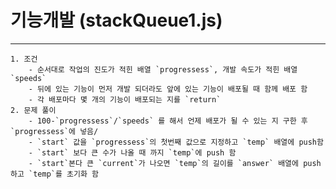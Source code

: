 # 기능개발 (stackQueue1.js)
----
    1. 조건
        - 순서대로 작업의 진도가 적힌 배열 `progressess`, 개발 속도가 적힌 배열 `speeds`
        - 뒤에 있는 기능이 먼저 개발 되더라도 앞에 있는 기능이 배포될 때 함께 배포 함
        - 각 배포마다 몇 개의 기능이 배포되는 지를 `return`
    2. 문제 풀이
        - 100-`progressess`/`speeds` 를 해서 언제 배포가 될 수 있는 지 구한 후 `progressess`에 넣음/
        - `start` 값을 `progressess`의 첫번째 값으로 지정하고 `temp` 배열에 push함
        - `start` 보다 큰 수가 나올 때 까지 `temp`에 push 함 
        - `start`본다 큰 `current`가 나오면 `temp`의 길이를 `answer` 배열에 push 하고 `temp`를 초기화 함